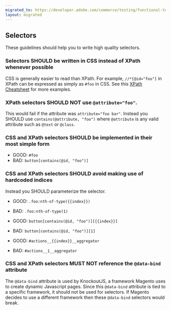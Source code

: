 ```yaml
---
migrated_to: https://developer.adobe.com/commerce/testing/functional-testing-framework/test-writing/selectors/
layout: migrated
---
```


## Selectors

These guidelines should help you to write high quality selectors.

### Selectors SHOULD be written in CSS instead of XPath whenever possible

CSS is generally easier to read than XPath. For example, `//*[@id="foo"]` in XPath can be expressed as simply as `#foo` in CSS.
See this [XPath Cheatsheet](https://devhints.io/xpath) for more examples.

### XPath selectors SHOULD NOT use `@attribute="foo"`. 

This would fail if the attribute was `attribute="foo bar"`.
Instead you SHOULD use `contains(@attribute, "foo")` where `@attribute` is any valid attribute such as `@text` or `@class`.

### CSS and XPath selectors SHOULD be implemented in their most simple form

*  <span class="color:green">GOOD:</span> `#foo`
*  <span class="color:red">BAD:</span> `button[contains(@id, "foo")]`

### CSS and XPath selectors SHOULD avoid making use of hardcoded indices

Instead you SHOULD parameterize the selector.

*  <span class="color:green">GOOD:</span> `.foo:nth-of-type({{index}})`
*  <span class="color:red">BAD:</span> `.foo:nth-of-type(1)`

*  <span class="color:green">GOOD:</span> `button[contains(@id, "foo")][{{index}}]`
*  <span class="color:red">BAD:</span> `button[contains(@id, "foo")][1]`

*  <span class="color:green">GOOD:</span> `#actions__{{index}}__aggregator`
*  <span class="color:red">BAD:</span> `#actions__1__aggregator`

### CSS and XPath selectors MUST NOT reference the `@data-bind` attribute

The `@data-bind` attribute is used by KnockoutJS, a framework Magento uses to create dynamic Javascript pages. Since this `@data-bind` attribute is tied to a specific framework, it should not be used for selectors. If Magento decides to use a different framework then these `@data-bind` selectors would break.
